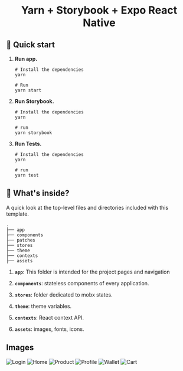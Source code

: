 <h1 align="center">
  Yarn + Storybook + Expo React Native
</h1>

## 🚅 Quick start

1.  **Run app.**

    ```shell
    # Install the dependencies
    yarn

    # Run
    yarn start
    ```

2.  **Run Storybook.**

    ```shell
    # Install the dependencies
    yarn

    # run
    yarn storybook
    ```

3.  **Run Tests.**

    ```shell
    # Install the dependencies
    yarn

    # run
    yarn test
    ```

## 🔎 What's inside?

A quick look at the top-level files and directories included with this template.
```shell
.
├── app
├── components
├── patches
├── stores
├── theme
├── contexts
├── assets
```

1.  **`app`**: This folder is intended for the project pages and navigation

2.  **`components`**: stateless components of every application.

3.  **`stores`**: folder dedicated to mobx states.

4.  **`theme`**: theme variables.

5.  **`contexts`**: React context API.

6.  **`assets`**: images, fonts, icons.

## Images

![Login](./assets/images/app/1.jpeg)
![Home](./assets/images/app/2.jpeg)
![Product](./assets/images/app/3.jpeg)
![Profile](./assets/images/app/4.jpeg)
![Wallet](./assets/images/app/5.jpeg)
![Cart](./assets/images/app/6.jpeg)